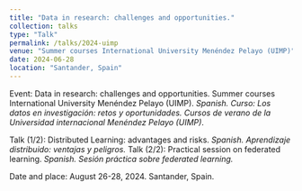 ```yaml
---
title: "Data in research: challenges and opportunities."
collection: talks
type: "Talk"
permalink: /talks/2024-uimp
venue: "Summer courses International University Menéndez Pelayo (UIMP)"
date: 2024-06-28
location: "Santander, Spain"
---
```

Event: Data in research: challenges and opportunities. Summer courses International University Menéndez Pelayo (UIMP).
_Spanish. Curso: Los datos en investigación: retos y oportunidades. Cursos de verano de la Universidad internacional Menéndez Pelayo (UIMP)_.

Talk (1/2): Distributed Learning: advantages and risks. _Spanish. Aprendizaje distribuido: ventajas y peligros._
Talk (2/2): Practical session on federated learning. _Spanish. Sesión práctica sobre federated learning._

Date and place: August 26-28, 2024. Santander, Spain.

